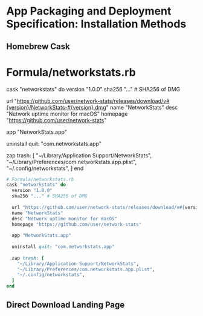 # App Packaging and Deployment Specification: Installation Methods



## Homebrew Cask

# Formula/networkstats.rb
cask "networkstats" do
  version "1.0.0"
  sha256 "..." # SHA256 of DMG
  
  url "https://github.com/user/network-stats/releases/download/v#{version}/NetworkStats-#{version}.dmg"
  name "NetworkStats"
  desc "Network uptime monitor for macOS"
  homepage "https://github.com/user/network-stats"
  
  app "NetworkStats.app"
  
  uninstall quit: "com.networkstats.app"
  
  zap trash: [
    "~/Library/Application Support/NetworkStats",
    "~/Library/Preferences/com.networkstats.app.plist",
    "~/.config/networkstats",
  ]
end

```ruby
# Formula/networkstats.rb
cask "networkstats" do
  version "1.0.0"
  sha256 "..." # SHA256 of DMG
  
  url "https://github.com/user/network-stats/releases/download/v#{version}/NetworkStats-#{version}.dmg"
  name "NetworkStats"
  desc "Network uptime monitor for macOS"
  homepage "https://github.com/user/network-stats"
  
  app "NetworkStats.app"
  
  uninstall quit: "com.networkstats.app"
  
  zap trash: [
    "~/Library/Application Support/NetworkStats",
    "~/Library/Preferences/com.networkstats.app.plist",
    "~/.config/networkstats",
  ]
end

```

## Direct Download Landing Page

<!-- docs/install.html -->
<!DOCTYPE html>
<html>
<head>
    <title>Install NetworkStats</title>
    <script>
    function detectArch() {
        // Simple architecture detection
        const userAgent = navigator.userAgent.toLowerCase();
        if (userAgent.includes('intel')) {
            return 'intel';
        } else if (userAgent.includes('arm') || userAgent.includes('apple')) {
            return 'arm64';
        }
        return 'universal';
    }
    
    function downloadApp() {
        const arch = detectArch();
        const version = '1.0.0';
        const url = `https://github.com/user/network-stats/releases/download/v${version}/NetworkStats-${version}-${arch}.dmg`;
        window.location.href = url;
    }
    </script>
</head>
<body onload="downloadApp()">
    <h1>Downloading NetworkStats...</h1>
    <p>If download doesn't start, <a href="#" onclick="downloadApp()">click here</a>.</p>
</body>
</html>

```html
<!-- docs/install.html -->
<!DOCTYPE html>
<html>
<head>
    <title>Install NetworkStats</title>
    <script>
    function detectArch() {
        // Simple architecture detection
        const userAgent = navigator.userAgent.toLowerCase();
        if (userAgent.includes('intel')) {
            return 'intel';
        } else if (userAgent.includes('arm') || userAgent.includes('apple')) {
            return 'arm64';
        }
        return 'universal';
    }
    
    function downloadApp() {
        const arch = detectArch();
        const version = '1.0.0';
        const url = `https://github.com/user/network-stats/releases/download/v${version}/NetworkStats-${version}-${arch}.dmg`;
        window.location.href = url;
    }
    </script>
</head>
<body onload="downloadApp()">
    <h1>Downloading NetworkStats...</h1>
    <p>If download doesn't start, <a href="#" onclick="downloadApp()">click here</a>.</p>
</body>
</html>

```
